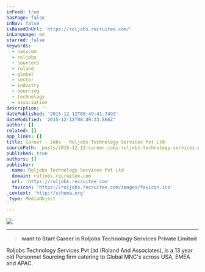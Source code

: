 ```yaml
---
inFeed: true
hasPage: false
inNav: false
isBasedOnUrl: 'https://roljobs.recruitee.com/'
inLanguage: en
starred: false
keywords:
  - nasscom
  - roljobs
  - sourcers
  - roland
  - global
  - sector
  - industry
  - sourcing
  - technology
  - association
description: ''
datePublished: '2015-12-12T08:49:41.749Z'
dateModified: '2015-12-12T08:49:33.866Z'
author: []
related: []
app_links: []
title: Career - Jobs - Roljobs Technology Services Pvt Ltd
sourcePath: _posts/2015-12-12-career-jobs-roljobs-technology-services-pvt-ltd.md
published: true
authors: []
publisher:
  name: Roljobs Technology Services Pvt Ltd
  domain: roljobs.recruitee.com
  url: 'https://roljobs.recruitee.com'
  favicon: 'https://roljobs.recruitee.com/images/favicon.ico'
_context: 'http://schema.org'
_type: MediaObject

---
```

![](https://the-grid-user-content.s3-us-west-2.amazonaws.com/d767f091-cc0e-428d-a407-0ea247b6f686.jpg)

****

> **want to Start Career in Roljobs Technology Services Private Limited**

Roljobs Technology Services Pvt Ltd (Roland And Associates), is a 13 year old Personnel Sourcing firm catering to Global MNC's across USA, EMEA and APAC.